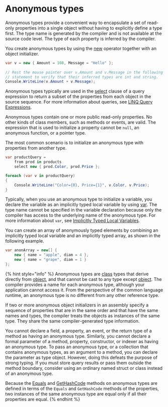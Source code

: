 # Anonymous types

Anonymous types provide a convenient way to encapsulate a set of read-only properties into a single object without having to explicitly define a type first. The type name is generated by the compiler and is not available at the source code level. The type of each property is inferred by the compiler.

You create anonymous types by using the [new](https://docs.microsoft.com/en-us/dotnet/csharp/language-reference/operators/new-operator) operator together with an object initializer.

```csharp
var v = new { Amount = 108, Message = "Hello" };  
  
// Rest the mouse pointer over v.Amount and v.Message in the following  
// statement to verify that their inferred types are int and string.  
Console.WriteLine(v.Amount + v.Message);  
```

Anonymous types typically are used in the [select](https://docs.microsoft.com/en-us/dotnet/csharp/language-reference/keywords/select-clause) clause of a query expression to return a subset of the properties from each object in the source sequence. For more information about queries, see [LINQ Query Expressions](https://docs.microsoft.com/en-us/dotnet/csharp/programming-guide/linq-query-expressions/index).

Anonymous types contain one or more public read-only properties. No other kinds of class members, such as methods or events, are valid. The expression that is used to initialize a property cannot be `null`, an anonymous function, or a pointer type.

The most common scenario is to initialize an anonymous type with properties from another type. 

```csharp
var productQuery = 
    from prod in products
    select new { prod.Color, prod.Price };

foreach (var v in productQuery)
{
    Console.WriteLine("Color={0}, Price={1}", v.Color, v.Price);
}
```

Typically, when you use an anonymous type to initialize a variable, you declare the variable as an implicitly typed local variable by using [var](https://docs.microsoft.com/en-us/dotnet/csharp/language-reference/keywords/var). The type name cannot be specified in the variable declaration because only the compiler has access to the underlying name of the anonymous type. For more information about `var`, see [Implicitly Typed Local Variables](https://docs.microsoft.com/en-us/dotnet/csharp/programming-guide/classes-and-structs/implicitly-typed-local-variables).

You can create an array of anonymously typed elements by combining an implicitly typed local variable and an implicitly typed array, as shown in the following example.

```csharp
var anonArray = new[] { 
    new { name = "apple", diam = 4 }, 
    new { name = "grape", diam = 1 }
};  
```

{% hint style="info" %}
Anonymous types are [class](https://docs.microsoft.com/en-us/dotnet/csharp/language-reference/keywords/class) types that derive directly from [object](https://docs.microsoft.com/en-us/dotnet/csharp/language-reference/keywords/object), and that cannot be cast to any type except [object](https://docs.microsoft.com/en-us/dotnet/csharp/language-reference/keywords/object). The compiler provides a name for each anonymous type, although your application cannot access it. From the perspective of the common language runtime, an anonymous type is no different from any other reference type.

If two or more anonymous object initializers in an assembly specify a sequence of properties that are in the same order and that have the same names and types, the compiler treats the objects as instances of the same type. They share the same compiler-generated type information.

You cannot declare a field, a property, an event, or the return type of a method as having an anonymous type. Similarly, you cannot declare a formal parameter of a method, property, constructor, or indexer as having an anonymous type. To pass an anonymous type, or a collection that contains anonymous types, as an argument to a method, you can declare the parameter as type object. However, doing this defeats the purpose of strong typing. If you must store query results or pass them outside the method boundary, consider using an ordinary named struct or class instead of an anonymous type.

Because the [Equals](https://docs.microsoft.com/en-us/dotnet/api/system.object.equals) and [GetHashCode](https://docs.microsoft.com/en-us/dotnet/api/system.object.gethashcode) methods on anonymous types are defined in terms of the `Equals` and `GetHashCode` methods of the properties, two instances of the same anonymous type are equal only if all their properties are equal.
{% endhint %}

